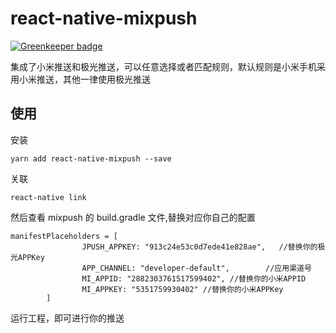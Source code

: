 # react-native-mixpush

[![Greenkeeper badge](https://badges.greenkeeper.io/yinshuxun/react-native-mixpush.svg)](https://greenkeeper.io/)

集成了小米推送和极光推送，可以任意选择或者匹配规则，默认规则是小米手机采用小米推送，其他一律使用极光推送

## 使用
安装
```
yarn add react-native-mixpush --save
```
关联
```
react-native link
```
然后查看 mixpush 的 build.gradle 文件,替换对应你自己的配置
```
manifestPlaceholders = [
                JPUSH_APPKEY: "913c24e53c0d7ede41e828ae",   //替换你的极光APPKey
                APP_CHANNEL: "developer-default",        //应用渠道号
                MI_APPID: "2882303761517599402", //替换你的小米APPID
                MI_APPKEY: "5351759930402" //替换你的小米APPKey
        ]
```
运行工程，即可进行你的推送

